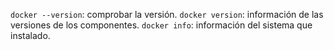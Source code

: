 `docker --version`: comprobar la versión.
`docker version`: información de las versiones de los componentes.
`docker info`: información del sistema que instalado.

